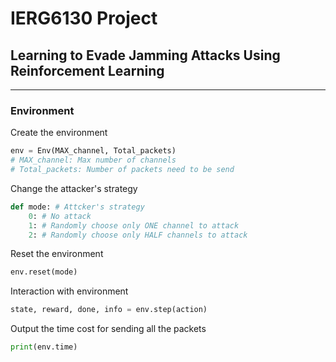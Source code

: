 # IERG6130 Project
## Learning to Evade Jamming Attacks Using Reinforcement Learning
***
### Environment

Create the environment

```python
env = Env(MAX_channel, Total_packets)
# MAX_channel: Max number of channels
# Total_packets: Number of packets need to be send
```

Change the attacker's strategy

```python
def mode: # Attcker's strategy
    0: # No attack
    1: # Randomly choose only ONE channel to attack
    2: # Randomly choose only HALF channels to attack
```

Reset the environment

```python
env.reset(mode)
```

Interaction with environment

```python
state, reward, done, info = env.step(action)
```

Output the time cost for sending all the packets

```python
print(env.time)
```

